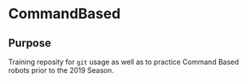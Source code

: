 # CommandBased

## Purpose

Training reposity for `git` usage as well as to practice Command Based robots prior to the 2019 Season.
